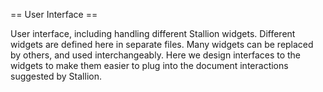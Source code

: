 == User Interface ==

User interface, including handling different Stallion widgets.
Different widgets are defined here in separate files. 
Many widgets can be replaced by others, and used interchangeably. Here we design interfaces to the widgets to make them easier to plug into the document interactions suggested by Stallion.